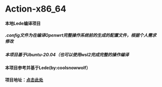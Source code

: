 <!DOCTYPE html>
<html lang="en">
<head>

</head>
<body>
    <h1>Action-x86_64</h1>
    <h4>本地Lede编译项目</h4>
    <h5>.config文件为在编译Openwrt完整操作系统前的生成的配置文件，根据个人需求修改</h5>
    <h5>本项目基于Ubuntu-20.04（也可以使用wsl2完成完整的操作编译</h5>
    <h4>本项目参考并基于Lede(by:coolsnowwolf） </h4> 
    <h4>项目地址：<a href="https://github.com/coolsnowwolf/lede">点击此处</a></h4>
</body>
</html>